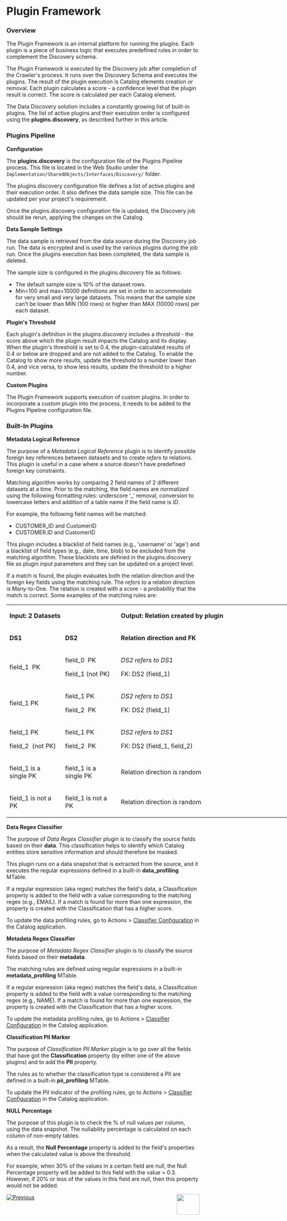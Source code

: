 <web>

# Plugin Framework

### Overview

The Plugin Framework is an internal platform for running the plugins. Each plugin is a piece of business logic that executes predefined rules in order to complement the Discovery schema. 

The Plugin Framework is executed by the Discovery job after completion of the Crawler's process. It runs over the Discovery Schema and executes the plugins. The result of the plugin execution is Catalog elements creation or removal. Each plugin calculates a score - a confidence level that the plugin result is correct. The score is calculated per each Catalog element.

The Data Discovery solution includes a constantly growing list of built-in plugins. The list of active plugins and their execution order is configured using the **plugins.discovery**, as described further in this article.

### Plugins Pipeline

**Configuration**

The **plugins.discovery** is the configuration file of the Plugins Pipeline process. This file is located in the Web Studio under the ```Implementation/SharedObjects/Interfaces/Discovery/``` folder.

The plugins.discovery configuration file defines a list of active plugins and their execution order. It also defines the data sample size. This file can be updated per your project's requirement. 

Once the plugins.discovery configuration file is updated, the Discovery job should be rerun, applying the changes on the Catalog.

**Data Sample Settings**

The data sample is retrieved from the data source during the Discovery job run. The data is encrypted and is used by the various plugins during the job run. Once the plugins execution has been completed, the data sample is deleted.

The sample size is configured in the plugins.discovery file as follows:

* The default sample size is 10% of the dataset rows.
* Min=100 and max=10000 definitions are set in order to accommodate for very small and very large datasets. This means that the sample size can’t be lower than MIN (100 rows) or higher than MAX (10000 rows) per each dataset.

**Plugin's Threshold**

Each plugin's definition in the plugins.discovery includes a *threshold* - the score above which the plugin result impacts the Catalog and its display. When the plugin's threshold is set to 0.4, the plugin-calculated results of 0.4 or below are dropped and are not added to the Catalog. To enable the Catalog to show more results, update the threshold to a number lower than 0.4, and vice versa, to show less results, update the threshold to a higher number.

**Custom Plugins**

The Plugin Framework supports execution of custom plugins. In order to incorporate a custom plugin into the process, it needs to be added to the Plugins Pipeline configuration file.

### Built-In Plugins

**Metadata Logical Reference**

The purpose of a *Metadata Logical Reference* plugin is to identify possible foreign key references between datasets and to create *refers to* relations. This plugin is useful in a case where a source doesn't have predefined foreign key constraints.

Matching algorithm works by comparing 2 field names of 2 different datasets at a time. Prior to the matching, the field names are *normalized* using the following formatting rules: underscore ‘_’ removal, conversion to lowercase letters and addition of a table name if the field name is *ID*.

For example, the following field names will be matched:

* CUSTOMER_ID and CustomerID
* CUSTOMER.ID and CustomerID

This plugin includes a blacklist of field names (e.g., 'username' or 'age') and a blacklist of field types (e.g., date, time, blob) to be excluded from the matching algorithm. These blacklists are defined in the plugins.discovery file as plugin input parameters and they can be updated on a project level.

If a match is found, the plugin evaluates both the relation direction and the foreign key fields using the matching rule. The *refers to* a relation direction is Many-to-One. The relation is created with a score - a probability that the match is correct. Some examples of the matching rules are:

<table style="width: 900px;">
<tbody>
<tr>
<td style="width: 125px;" colspan="2"><strong>Input: 2 Datasets</strong></td>
<td style="width: 650px;" colspan="2">
<p><strong>Output: Relation created by plugin</strong></p>
</td>
</tr>
<tr>
<td style="width: 125px;">
<p><strong>DS1</strong></p>
</td>
<td style="width: 125px;">
<p><strong>DS2</strong></p>
</td>
<td style="width: 600px;">
<p><strong>Relation direction and FK</strong></p>
</td>
<td style="width: 50px;">
<p><strong>Score</strong></p>
</td>
</tr>
<tr>
<td style="width: 141.016px;">
<p>field_1&nbsp; PK</p>
</td>
<td style="width: 141.016px;">
<p>field_0&nbsp; PK</p>
<p>field_1 (not PK)</p>
</td>
<td style="width: 190.531px;">
<p><em>DS2 refers to DS1</em></p>
<p>FK: DS2 (field_1)</p>
</td>
<td style="width: 49.4375px;">
<p>High</p>
</td>
</tr>
<tr>
<td style="width: 141.016px;">
<p>field_1 PK</p>
</td>
<td style="width: 141.016px;">
<p>field_1 PK</p>
<p>field_2&nbsp; PK</p>
</td>
<td style="width: 190.531px;">
<p><em>DS2 refers to DS1</em></p>
<p>FK: DS2 (field_1)</p>
</td>
<td style="width: 49.4375px;">
<p>High</p>
</td>
</tr>
<tr>
<td style="width: 141.016px;">
<p>field_1 PK</p>
<p>field_2&nbsp; (not PK)</p>
</td>
<td style="width: 141.016px;">
<p>field_1 PK</p>
<p>field_2&nbsp; PK</p>
</td>
<td style="width: 190.531px;">
<p><em>DS2 refers to DS1</em></p>
<p>FK: DS2 (field_1, field_2)</p>
</td>
<td style="width: 49.4375px;">
<p>High</p>
</td>
</tr>
<tr>
<td style="width: 141.016px;">
<p>field_1 is a single PK</p>
</td>
<td style="width: 141.016px;">
<p>field_1 is a single PK</p>
</td>
<td style="width: 190.531px;">
<p>Relation direction is random</p>
</td>
<td style="width: 49.4375px;">
<p>Low</p>
</td>
</tr>
<tr>
<td style="width: 141.016px;">
<p>field_1 is not a PK</p>
</td>
<td style="width: 141.016px;">
<p>field_1 is not a PK</p>
</td>
<td style="width: 190.531px;">
<p>Relation direction is random</p>
</td>
<td style="width: 49.4375px;">
<p>Low</p>
</td>
</tr>
</tbody>
</table>


**Data Regex Classifier**

The purpose of *Data Regex Classifier* plugin is to classify the source fields based on their **data**. This classification helps to identify which Catalog entities store sensitive information and should therefore be masked. 

This plugin runs on a data snapshot that is extracted from the source, and it executes the regular expressions defined in a built-in **data_profiling** MTable.

If a regular expression (aka regex) matches the field's data, a Classification property is added to the field with a value corresponding to the matching regex (e.g., EMAIL). If a match is found for more than one expression, the property is created with the Classification that has a higher score. 

To update the data profiling rules, go to Actions > [Classifier Configuration](05_catalog_app.md#classifier-configuration-window) in the Catalog application. 

**Metadata Regex Classifier**

The purpose of *Metadata Regex Classifier* plugin is to classify the source fields based on their **metadata**. 

The matching rules are defined using regular expressions in a built-in **metadata_profiling** MTable. 

If a regular expression (aka regex) matches the field's data, a Classification property is added to the field with a value corresponding to the matching regex (e.g., NAME). If a match is found for more than one expression, the property is created with the Classification that has a higher score.

To update the metadata profiling rules, go to Actions > [Classifier Configuration](05_catalog_app.md#classifier-configuration-window) in the Catalog application. 

**Classification PII Marker**

The purpose of *Classification PII Marker* plugin is to go over all the fields that have got the **Classification** property (by either one of the above plugins) and to add the **PII** property. 

The rules as to whether the classification type is considered a PII are defined in a built-in **pii_profiling** MTable. 

To update the PII indicator of the profiling rules, go to Actions > [Classifier Configuration](05_catalog_app.md#classifier-configuration-window) in the Catalog application. 

**NULL Percentage**

The purpose of this plugin is to check the % of null values per column, using the data snapshot. The nullability percentage is calculated on each column of non-empty tables. 

As a result, the **Null Percentage** property is added to the field's properties when the calculated value is above the threshold. 

For example, when 30% of the values in a certain field are null, the Null Percentage property will be added to this field with the value = 0.3. However, if 20% or less of the values in this field are null, then this property would not be added.



[![Previous](/articles/images/Previous.png)](03_discovery_process.md)[<img align="right" width="60" height="54" src="/articles/images/Next.png">](04a_catalog_integration_with_fabric.md) 

</web>
